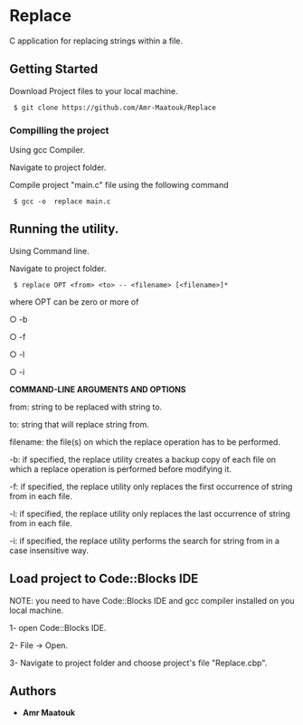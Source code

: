 # Replace

C application for replacing strings within a file.

## Getting Started

Download Project files to your local machine.

```
 $ git clone https://github.com/Amr-Maatouk/Replace
```


### Compilling the project

Using gcc Compiler.

Navigate to project folder.

Compile project "main.c" file using the following command

```
 $ gcc -o  replace main.c
```

## Running the utility.

Using Command line.

Navigate to project folder.

```
 $ replace OPT <from> <to> -- <filename> [<filename>]*
```
where OPT can be zero or more of

○ -b

○ -f

○ -l

○ -i

**COMMAND-LINE ARGUMENTS AND OPTIONS**

from: string to be replaced with string to.

to: string that will replace string from.

filename: the file(s) on which the replace operation has to be performed.

-b: if specified, the replace utility creates a backup copy of each file on
which a replace operation is performed before modifying it.

-f: if specified, the replace utility only replaces the first occurrence of string
from in each file.

-l: if specified, the replace utility only replaces the last occurrence of string
from in each file.

-i: if specified, the replace utility performs the search for string from in a
case insensitive way.


## Load project to Code::Blocks IDE

NOTE: you need to have Code::Blocks IDE and gcc compiler installed on you local machine.

1- open Code::Blocks IDE.

2- File -> Open.

3- Navigate to project folder and choose project's file "Replace.cbp".


## Authors

* **Amr Maatouk**



